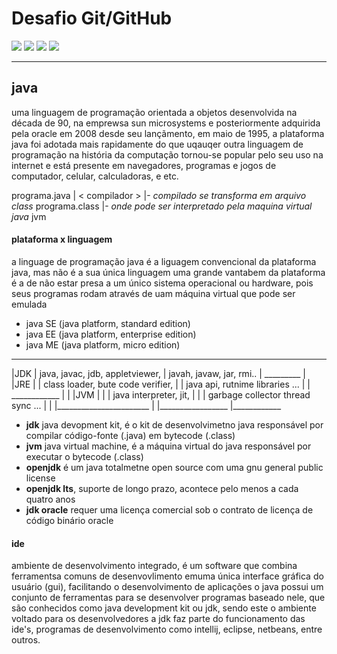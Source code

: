 # Desafio Git/GitHub
![](https://img.shields.io/badge/tutor-Camila_Cavalcante-informational?style=flat&logoColor=white&color=cdcdcd)
![](https://img.shields.io/badge/Java-Language-informational?style=flat&logo=Java&logoColor=white&color=007acc) ![](https://img.shields.io/badge/Eclipse-IDE-informational?style=flat&logo=Eclipse&logoColor=white&color=fa962a) ![](https://img.shields.io/badge/Intellij_IDEA-IDE-informational?style=flat&logo=IntellijIDEA&logoColor=white&color=fa962a) 

---
## java
uma linguagem de programação orientada a objetos desenvolvida na década de 90, na emprewsa sun microsystems e posteriormente adquirida pela oracle em 2008
desde seu lançãmento, em maio de 1995, a plataforma java foi adotada mais rapidamente do que uqauqer outra linguagem de programação na história da computação
tornou-se popular pelo seu uso na internet e está presente em navegadores, programas e jogos de computador, celular, calculadoras, e etc.

programa.java
|
< compilador >
|- *compilado se transforma em arquivo class*
programa.class
|- *onde pode ser interpretado pela maquina virtual java*
jvm

#### plataforma x linguagem
a linguage de programação java é a liguagem convencional da plataforma java, mas não é a sua única linguagem
uma grande vantabem da plataforma é a de não estar presa a um único sistema operacional ou hardware, pois seus programas rodam através de uam máquina virtual que pode ser emulada

* java SE (java platform, standard edition)
* java EE (java platform, enterprise edition)
* java ME (java platform, micro edition)

 ________
|JDK
| java, javac, jdb, appletviewer,
| javah, javaw, jar, rmi..
|  _________
| |JRE
| | class loader, bute code verifier, 
| | java api, rutnime libraries ...
| |   ____________
| |  |JVM
| |  | java interpreter, jit, 
| |  | garbage collector thread sync ...
| |  |_______________________
| |_________________
|____________

* **jdk** java devopment kit, é o kit de desenvolvimetno java responsável por compilar código-fonte (.java) em bytecode (.class)
* **jvm** java virtual machine, é a máquina virtual do java responsável por executar o bytecode (.class)
* **openjdk** é um java totalmetne open source com uma gnu general public license
* **openjdk lts**, suporte de longo prazo, acontece pelo menos a cada quatro anos
* **jdk oracle** requer uma licença comercial sob o contrato de licença de código binário oracle

#### ide

ambiente de desenvolvimento integrado, é um software que combina ferramentsa comuns de desenvovlimento emuma única interface gráfica do usuário (gui), facilitando o desenvolvimento de aplicações
o java possui um conjunto de ferramentas para se desenvolver programas baseado nele, que são conhecidos como java development kit ou jdk, sendo este o ambiente voltado para os desenvolvedores
a jdk faz parte do funcionamento das ide's, programas de desenvolvimento como intellij, eclipse, netbeans, entre outros.
